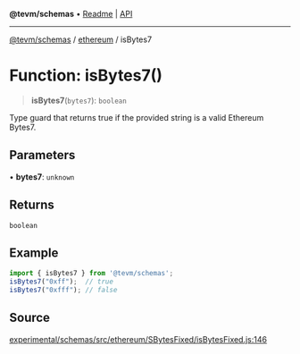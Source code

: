 **@tevm/schemas** • [Readme](../../README.md) \| [API](../../modules.md)

***

[@tevm/schemas](../../README.md) / [ethereum](../README.md) / isBytes7

# Function: isBytes7()

> **isBytes7**(`bytes7`): `boolean`

Type guard that returns true if the provided string is a valid Ethereum Bytes7.

## Parameters

• **bytes7**: `unknown`

## Returns

`boolean`

## Example

```ts
import { isBytes7 } from '@tevm/schemas';
isBytes7("0xff");  // true
isBytes7("0xfff"); // false
````

## Source

[experimental/schemas/src/ethereum/SBytesFixed/isBytesFixed.js:146](https://github.com/evmts/tevm-monorepo/blob/main/experimental/schemas/src/ethereum/SBytesFixed/isBytesFixed.js#L146)
